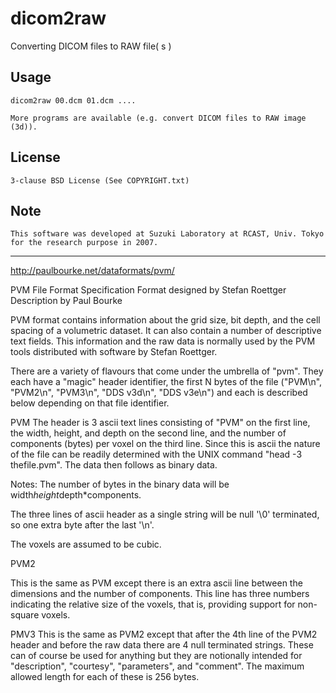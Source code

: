 dicom2raw
=========
Converting DICOM files to RAW file( s )
	

Usage
--------
	dicom2raw 00.dcm 01.dcm ....
	
	More programs are available (e.g. convert DICOM files to RAW image (3d)).
License
--------
	3-clause BSD License (See COPYRIGHT.txt)

Note 
--------
	This software was developed at Suzuki Laboratory at RCAST, Univ. Tokyo for the research purpose in 2007. 




--------

http://paulbourke.net/dataformats/pvm/



PVM File Format Specification
Format designed by Stefan Roettger
Description by Paul Bourke


PVM format contains information about the grid size, bit depth, and the cell spacing of a volumetric dataset. It can also contain a number of descriptive text fields. This information and the raw data is normally used by the PVM tools distributed with software by Stefan Roettger.

There are a variety of flavours that come under the umbrella of "pvm". They each have a "magic" header identifier, the first N bytes of the file ("PVM\n", "PVM2\n", "PVM3\n", "DDS v3d\n", "DDS v3e\n") and each is described below depending on that file identifier.

PVM
The header is 3 ascii text lines consisting of "PVM" on the first line, the width, height, and depth on the second line, and the number of components (bytes) per voxel on the third line. Since this is ascii the nature of the file can be readily determined with the UNIX command "head -3 thefile.pvm". The data then follows as binary data.

Notes:
The number of bytes in the binary data will be width*height*depth*components.

The three lines of ascii header as a single string will be null '\0' terminated, so one extra byte after the last '\n'.

The voxels are assumed to be cubic.

PVM2

This is the same as PVM except there is an extra ascii line between the dimensions and the number of components. This line has three numbers indicating the relative size of the voxels, that is, providing support for non-square voxels.

PMV3
This is the same as PVM2 except that after the 4th line of the PVM2 header and before the raw data there are 4 null terminated strings. These can of course be used for anything but they are notionally intended for "description", "courtesy", "parameters", and "comment". The maximum allowed length for each of these is 256 bytes.

